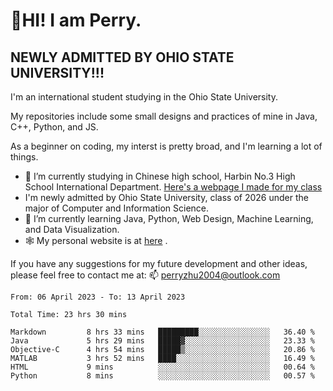 # 🌄HI! I am Perry. <br> #
## NEWLY ADMITTED BY OHIO STATE UNIVERSITY!!! ##  
I'm an international student studying in the Ohio State University. <br>

My repositories include some small designs and practices of mine in Java, C++, Python, and JS. <br>

As a beginner on coding, my interst is pretty broad, and I'm learning a lot of things. <br>
- 🔭 I’m currently studying in Chinese high school, Harbin No.3 High School International Department. [Here's a webpage I made for my class](https://perry2004.github.io/weirdos/)
- I'm newly admitted by Ohio State University, class of 2026 under the major of Computer and Information Science. 
- 🌱 I’m currently learning Java, Python, Web Design, Machine Learning, and Data Visualization. 
- 🕸️ My personal website is at <a href="https://zhu-yp.cn">here</a> .  

If you have any suggestions for my future development and other ideas, please feel free to contact me at: 📫 [perryzhu2004@outlook.com](mailto:perryzhu2004@outlook.com)

<!--START_SECTION:waka-->

```text
From: 06 April 2023 - To: 13 April 2023

Total Time: 23 hrs 30 mins

Markdown         8 hrs 33 mins   █████████░░░░░░░░░░░░░░░░   36.40 %
Java             5 hrs 29 mins   █████▓░░░░░░░░░░░░░░░░░░░   23.33 %
Objective-C      4 hrs 54 mins   █████▒░░░░░░░░░░░░░░░░░░░   20.86 %
MATLAB           3 hrs 52 mins   ████░░░░░░░░░░░░░░░░░░░░░   16.49 %
HTML             9 mins          ░░░░░░░░░░░░░░░░░░░░░░░░░   00.64 %
Python           8 mins          ░░░░░░░░░░░░░░░░░░░░░░░░░   00.57 %
```

<!--END_SECTION:waka-->
